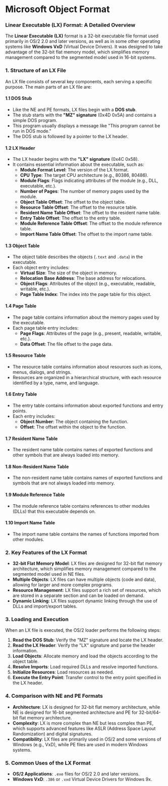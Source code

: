 # Microsoft Object Format
### Linear Executable (LX) Format: A Detailed Overview

The **Linear Executable (LX)** format is a 32-bit executable file format used primarily in OS/2 2.0 and later versions, as well as in some other operating systems like **Windows VxD** (Virtual Device Drivers). It was designed to take advantage of the 32-bit flat memory model, which simplifies memory management compared to the segmented model used in 16-bit systems.

### 1. **Structure of an LX File**
An LX file consists of several key components, each serving a specific purpose. The main parts of an LX file are:

#### 1.1 **DOS Stub**
- Like the NE and PE formats, LX files begin with a **DOS stub**.
- The stub starts with the **"MZ" signature** (0x4D 0x5A) and contains a simple DOS program.
- This program usually displays a message like "This program cannot be run in DOS mode."
- The DOS stub is followed by a pointer to the LX header.

#### 1.2 **LX Header**
- The LX header begins with the **"LX" signature** (0x4C 0x58).
- It contains essential information about the executable, such as:
  - **Module Format Level**: The version of the LX format.
  - **CPU Type**: The target CPU architecture (e.g., 80386, 80486).
  - **Module Flags**: Flags indicating attributes of the module (e.g., DLL, executable, etc.).
  - **Number of Pages**: The number of memory pages used by the module.
  - **Object Table Offset**: The offset to the object table.
  - **Resource Table Offset**: The offset to the resource table.
  - **Resident Name Table Offset**: The offset to the resident name table.
  - **Entry Table Offset**: The offset to the entry table.
  - **Module Reference Table Offset**: The offset to the module reference table.
  - **Import Name Table Offset**: The offset to the import name table.

#### 1.3 **Object Table**
- The object table describes the objects (`.text` and `.data`) in the executable.
- Each object entry includes:
  - **Virtual Size**: The size of the object in memory.
  - **Relocation Base Address**: The base address for relocations.
  - **Object Flags**: Attributes of the object (e.g., executable, readable, writable, etc.).
  - **Page Table Index**: The index into the page table for this object.

#### 1.4 **Page Table**
- The page table contains information about the memory pages used by the executable.
- Each page table entry includes:
  - **Page Flags**: Attributes of the page (e.g., present, readable, writable, etc.).
  - **Data Offset**: The file offset to the page data.

#### 1.5 **Resource Table**
- The resource table contains information about resources such as icons, menus, dialogs, and strings.
- Resources are organized in a hierarchical structure, with each resource identified by a type, name, and language.

#### 1.6 **Entry Table**
- The entry table contains information about exported functions and entry points.
- Each entry includes:
  - **Object Number**: The object containing the function.
  - **Offset**: The offset within the object to the function.

#### 1.7 **Resident Name Table**
- The resident name table contains names of exported functions and other symbols that are always loaded into memory.

#### 1.8 **Non-Resident Name Table**
- The non-resident name table contains names of exported functions and symbols that are not always loaded into memory.

#### 1.9 **Module Reference Table**
- The module reference table contains references to other modules (DLLs) that this executable depends on.

#### 1.10 **Import Name Table**
- The import name table contains the names of functions imported from other modules.

### 2. **Key Features of the LX Format**
- **32-bit Flat Memory Model**: LX files are designed for 32-bit flat memory architecture, which simplifies memory management compared to the segmented model used in NE files.
- **Multiple Objects**: LX files can have multiple objects (code and data), allowing for larger and more complex programs.
- **Resource Management**: LX files support a rich set of resources, which are stored in a separate section and can be loaded on demand.
- **Dynamic Linking**: LX files support dynamic linking through the use of DLLs and import/export tables.

### 3. **Loading and Execution**
When an LX file is executed, the OS/2 loader performs the following steps:
1. **Read the DOS Stub**: Verify the "MZ" signature and locate the LX header.
2. **Read the LX Header**: Verify the "LX" signature and parse the header information.
3. **Load Objects**: Allocate memory and load the objects according to the object table.
4. **Resolve Imports**: Load required DLLs and resolve imported functions.
5. **Initialize Resources**: Load resources as needed.
6. **Execute the Entry Point**: Transfer control to the entry point specified in the LX header.

### 4. **Comparison with NE and PE Formats**
- **Architecture**: LX is designed for 32-bit flat memory architecture, while NE is designed for 16-bit segmented architecture and PE for 32-bit/64-bit flat memory architecture.
- **Complexity**: LX is more complex than NE but less complex than PE, which supports advanced features like ASLR (Address Space Layout Randomization) and digital signatures.
- **Compatibility**: LX files are primarily used in OS/2 and some versions of Windows (e.g., VxD), while PE files are used in modern Windows systems.

### 5. **Common Uses of the LX Format**
- **OS/2 Applications**: `.exe` files for OS/2 2.0 and later versions.
- **Windows VxD**: `.386` or `.vxd` Virtual Device Drivers for Windows 9x.
